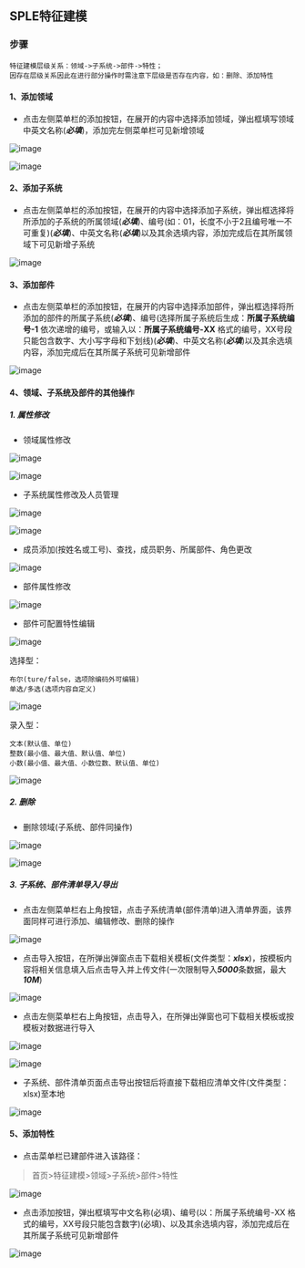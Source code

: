 ## SPLE特征建模

### 步骤
	特征建模层级关系：领域->子系统->部件->特性；
	因存在层级关系因此在进行部分操作时需注意下层级是否存在内容，如：删除、添加特性
#### 1、添加领域
- 点击左侧菜单栏的添加按钮，在展开的内容中选择添加领域，弹出框填写领域中英文名称(***必填***)，添加完左侧菜单栏可见新增领域

![image](../imgs/SPLE/02/img1-1.png)

![image](../imgs/SPLE/02/img1-2.png)

#### 2、添加子系统
- 点击左侧菜单栏的添加按钮，在展开的内容中选择添加子系统，弹出框选择将所添加的子系统的所属领域(***必填***)、编号(如：01，长度不小于2且编号唯一不可重复)(***必填***)、中英文名称(***必填***)以及其余选填内容，添加完成后在其所属领域下可见新增子系统

![image](../imgs/SPLE/02/img2.png)

#### 3、添加部件
- 点击左侧菜单栏的添加按钮，在展开的内容中选择添加部件，弹出框选择将所添加的部件的所属子系统(***必填***)、编号(选择所属子系统后生成：**所属子系统编号-1** 依次递增的编号，或输入以：**所属子系统编号-XX** 格式的编号，XX号段只能包含数字、大小写字母和下划线)(***必填***)、中英文名称(***必填***)以及其余选填内容，添加完成后在其所属子系统可见新增部件

![image](../imgs/SPLE/02/img3.png)

#### 4、领域、子系统及部件的其他操作
##### 1. 属性修改
- 领域属性修改

![image](../imgs/SPLE/02/img4-1.png)

![image](../imgs/SPLE/02/img4-2.png)

- 子系统属性修改及人员管理

![image](../imgs/SPLE/02/img4-3.png)

![image](../imgs/SPLE/02/img4-4.png)

- 成员添加(按姓名或工号)、查找，成员职务、所属部件、角色更改

![image](../imgs/SPLE/02/img4-5.png)

- 部件属性修改

![image](../imgs/SPLE/02/img4-6.png)

- 部件可配置特性编辑

![image](../imgs/SPLE/02/img4-7.png)

选择型：

	布尔(ture/false，选项除编码外可编辑)
	单选/多选(选项内容自定义)

![image](../imgs/SPLE/02/img4-8.png)

录入型：

	文本(默认值、单位)
	整数(最小值、最大值、默认值、单位)
	小数(最小值、最大值、小数位数、默认值、单位)

![image](../imgs/SPLE/02/img4-9.png)

##### 2. 删除
- 删除领域(子系统、部件同操作)

![image](../imgs/SPLE/02/img5.png)

![image](../imgs/SPLE/02/img5-2.png)

##### 3. 子系统、部件清单导入/导出
- 点击左侧菜单栏右上角按钮，点击子系统清单(部件清单)进入清单界面，该界面同样可进行添加、编辑修改、删除的操作

![image](../imgs/SPLE/02/img6-1.png)

- 点击导入按钮，在所弹出弹窗点击下载相关模板(文件类型：***xlsx***)，按模板内容将相关信息填入后点击导入并上传文件(一次限制导入***5000***条数据，最大***10M***)

![image](../imgs/SPLE/02/img6-3.png)

- 点击左侧菜单栏右上角按钮，点击导入，在所弹出弹窗也可下载相关模板或按模板对数据进行导入

![image](../imgs/SPLE/02/img6-4.png)

![image](../imgs/SPLE/02/img6-5.png)

- 子系统、部件清单页面点击导出按钮后将直接下载相应清单文件(文件类型：xlsx)至本地

![image](../imgs/SPLE/02/img6-6.png)

#### 5、添加特性
- 点击菜单栏已建部件进入该路径：
>首页>特征建模>领域>子系统>部件>特性

![image](../imgs/SPLE/02/img7-1.png)

- 点击添加按钮，弹出框填写中文名称(必填)、编号(以：所属子系统编号-XX 格式的编号，XX号段只能包含数字)(必填)、以及其余选填内容，添加完成后在其所属子系统可见新增部件

![image](../imgs/SPLE/02/img7-2.png)